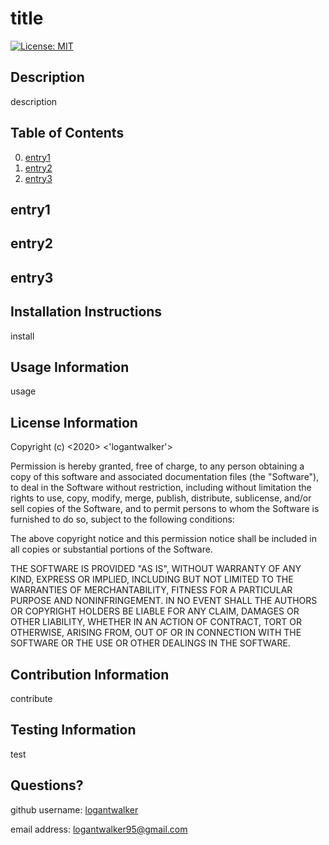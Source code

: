 # title 
[![License: MIT](https://img.shields.io/badge/License-MIT-yellow.svg)](https://opensource.org/licenses/MIT)

## Description

description

## Table of Contents

0. [entry1](#entry1)
1. [entry2](#entry2)
2. [entry3](#entry3)
## entry1

## entry2

## entry3


## Installation Instructions

install

## Usage Information

usage

## License Information

Copyright (c)  <2020> <'logantwalker'>

Permission is hereby granted, free of charge, to any person obtaining a copy of this software and associated documentation files (the "Software"), to deal in the Software without restriction, including without limitation the rights to use, copy, modify, merge, publish, distribute, sublicense, and/or sell copies of the Software, and to permit persons to whom the Software is furnished to do so, subject to the following conditions:

The above copyright notice and this permission notice shall be included in all copies or substantial portions of the Software.

THE SOFTWARE IS PROVIDED "AS IS", WITHOUT WARRANTY OF ANY KIND, EXPRESS OR IMPLIED, INCLUDING BUT NOT LIMITED TO THE WARRANTIES OF MERCHANTABILITY, FITNESS FOR A PARTICULAR PURPOSE AND NONINFRINGEMENT. IN NO EVENT SHALL THE AUTHORS OR COPYRIGHT HOLDERS BE LIABLE FOR ANY CLAIM, DAMAGES OR OTHER LIABILITY, WHETHER IN AN ACTION OF CONTRACT, TORT OR OTHERWISE, ARISING FROM, OUT OF OR IN CONNECTION WITH THE SOFTWARE OR THE USE OR OTHER DEALINGS IN THE SOFTWARE.

## Contribution Information

contribute

## Testing Information

test

## Questions?

github username: [logantwalker](www.github.com/logantwalker)

email address: logantwalker95@gmail.com